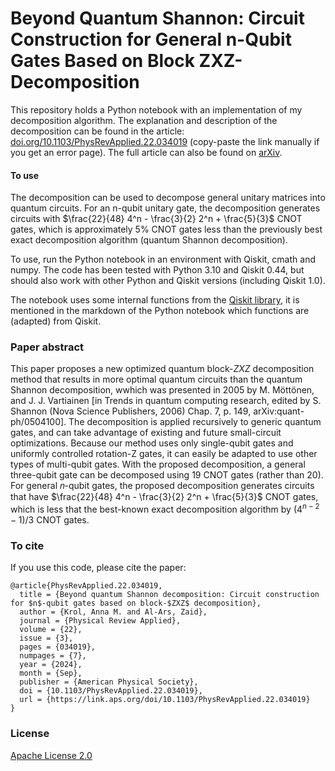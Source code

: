 # Beyond Quantum Shannon: Circuit Construction for General n-Qubit Gates Based on Block ZXZ-Decomposition
This repository holds a Python notebook with an implementation of my decomposition algorithm. The explanation and description of the decomposition can be found in the article: [doi.org/10.1103/PhysRevApplied.22.034019](https://doi.org/10.1103/PhysRevApplied.22.034019) (copy-paste the link manually if you get an error page). The full article can also be found on [arXiv](https://arxiv.org/abs/2403.13692).

#### To use
The decomposition can be used to decompose general unitary matrices into quantum circuits. 
For an n-qubit unitary gate, the decomposition generates circuits with $\frac{22}{48} 4^n - \frac{3}{2} 2^n + \frac{5}{3}$ CNOT gates, which is approximately 5\% CNOT gates less than the previously best exact decomposition algorithm (quantum Shannon decomposition).

To use, run the Python notebook in an environment with Qiskit, cmath and numpy. The code has been tested with Python 3.10 and Qiskit 0.44, but should also work with other Python and Qiskit versions (including Qiskit 1.0). 

The notebook uses some internal functions from the [Qiskit library](https://github.com/Qiskit/qiskit), it is mentioned in the markdown of the Python notebook which functions are (adapted) from Qiskit. 

### Paper abstract
This paper proposes a new optimized quantum block-_ZXZ_ decomposition method that results in more optimal quantum circuits than the quantum Shannon decomposition, wwhich was presented in 2005 by M. Möttönen, and J. J. Vartiainen \[in Trends in quantum computing research, edited by S. Shannon (Nova Science Publishers, 2006) Chap. 7, p. 149, arXiv:quant-ph/0504100\]. The decomposition is applied recursively to generic quantum gates, and can take advantage of existing and future small-circuit optimizations. Because our method uses only single-qubit gates and uniformly controlled rotation-Z gates, it can easily be adapted to use other types of multi-qubit gates. With the proposed decomposition, a general three-qubit gate can be decomposed using 19 CNOT gates (rather than 20). For general 𝑛-qubit gates, the proposed decomposition generates circuits that have $\frac{22}{48} 4^n - \frac{3}{2} 2^n + \frac{5}{3}$ CNOT gates, which is less that the best-known exact decomposition algorithm by $(4^{n−2}−1)/3$ CNOT gates. 

### To cite
If you use this code, please cite the paper:
```
@article{PhysRevApplied.22.034019,
  title = {Beyond quantum Shannon decomposition: Circuit construction for $n$-qubit gates based on block-$ZXZ$ decomposition},
  author = {Krol, Anna M. and Al-Ars, Zaid},
  journal = {Physical Review Applied},
  volume = {22},
  issue = {3},
  pages = {034019},
  numpages = {7},
  year = {2024},
  month = {Sep},
  publisher = {American Physical Society},
  doi = {10.1103/PhysRevApplied.22.034019},
  url = {https://link.aps.org/doi/10.1103/PhysRevApplied.22.034019}
}
```

### License
[Apache License 2.0](https://github.com/anneriet/decomposition_algorithm/blob/main/LICENSE)


